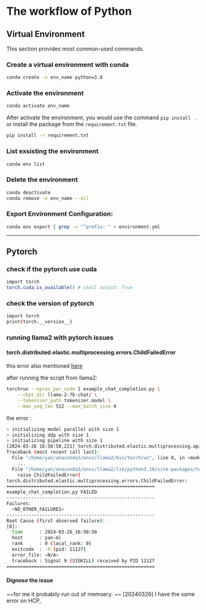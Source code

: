 # The workflow of Python


## Virtual Environment

This section provides most common-used commands.


### Create a virtual environment with conda

```bash
conda create -n env_name python=3.8
```

### Activate the environment
```bash
conda activate env_name
```

After activate the environment, you would use the command ```pip install ``` .
or install the package from the ```requirement.txt``` file. 

```bash
pip install -r requirement.txt
```

### List exsisting the environment
```bash 
conda env list
```

### Delete the environment
```bash 
conda deactivate
conda remove -n env_name --all
```

### Export Environment Configuration:

```bash
conda env export | grep -v "^prefix: " > environment.yml
```

<hr>

## Pytorch

### check if the pytorch use cuda

```bash
import torch
torch.cuda.is_available() # shall output: True
```
### check the version of pytorch
```bash
import torch
print(torch.__version__)
```

### running llama2 with pytorch issues 

#### torch.distributed.elastic.multiprocessing.errors.ChildFailedError

this error also mentioned [here](https://github.com/Vision-CAIR/MiniGPT-4/issues/237)

after running the script from llama2:

```bash 
torchrun --nproc_per_node 1 example_chat_completion.py \
    --ckpt_dir llama-2-7b-chat/ \
    --tokenizer_path tokenizer.model \
    --max_seq_len 512 --max_batch_size 4
```

the error :

```bash
> initializing model parallel with size 1
> initializing ddp with size 1
> initializing pipeline with size 1
[2024-03-26 16:50:50,221] torch.distributed.elastic.multiprocessing.api: [ERROR] failed (exitcode: -9) local_rank: 0 (pid: 11127) of binary: /home/yan/anaconda3/envs/llama2/bin/python
Traceback (most recent call last):
  File "/home/yan/anaconda3/envs/llama2/bin/torchrun", line 8, in <module>
    ...
  File "/home/yan/anaconda3/envs/llama2/lib/python3.10/site-packages/torch/distributed/launcher/api.py", line 268, in launch_agent
    raise ChildFailedError(
torch.distributed.elastic.multiprocessing.errors.ChildFailedError: 
======================================================
example_chat_completion.py FAILED
------------------------------------------------------
Failures:
  <NO_OTHER_FAILURES>
------------------------------------------------------
Root Cause (first observed failure):
[0]:
  time      : 2024-03-26_16:50:50
  host      : yan-ml
  rank      : 0 (local_rank: 0)
  exitcode  : -9 (pid: 11127)
  error_file: <N/A>
  traceback : Signal 9 (SIGKILL) received by PID 11127
======================================================
```

#### Dignose the issue 

~~for me it probabily run out of memoery. ~~
[20240326] I have the same error on HCP, 

